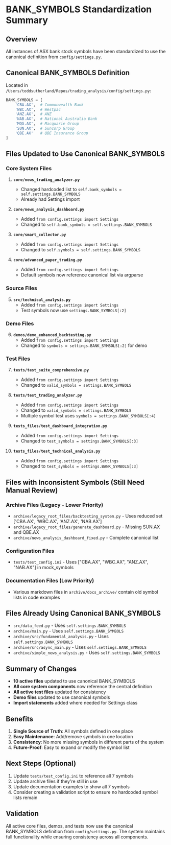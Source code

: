 # BANK_SYMBOLS Standardization Summary

## Overview
All instances of ASX bank stock symbols have been standardized to use the canonical definition from `config/settings.py`.

## Canonical BANK_SYMBOLS Definition
Located in `/Users/toddsutherland/Repos/trading_analysis/config/settings.py`:
```python
BANK_SYMBOLS = [
    'CBA.AX',  # Commonwealth Bank
    'WBC.AX',  # Westpac
    'ANZ.AX',  # ANZ
    'NAB.AX',  # National Australia Bank
    'MQG.AX',  # Macquarie Group
    'SUN.AX',  # Suncorp Group
    'QBE.AX'   # QBE Insurance Group
]
```

## Files Updated to Use Canonical BANK_SYMBOLS

### Core System Files
1. **`core/news_trading_analyzer.py`**
   - Changed hardcoded list to `self.bank_symbols = self.settings.BANK_SYMBOLS`
   - Already had Settings import

2. **`core/news_analysis_dashboard.py`** 
   - Added `from config.settings import Settings`
   - Changed to `self.bank_symbols = self.settings.BANK_SYMBOLS`

3. **`core/smart_collector.py`**
   - Added `from config.settings import Settings`
   - Changed to `self.symbols = self.settings.BANK_SYMBOLS`

4. **`core/advanced_paper_trading.py`**
   - Added `from config.settings import Settings`
   - Default symbols now reference canonical list via argparse

### Source Files
5. **`src/technical_analysis.py`**
   - Added `from config.settings import Settings`
   - Test symbols now use `settings.BANK_SYMBOLS[:2]`

### Demo Files
6. **`demos/demo_enhanced_backtesting.py`**
   - Added `from config.settings import Settings` 
   - Changed to `symbols = settings.BANK_SYMBOLS[:2]` for demo

### Test Files
7. **`tests/test_suite_comprehensive.py`**
   - Added `from config.settings import Settings`
   - Changed to `valid_symbols = settings.BANK_SYMBOLS`

8. **`tests/test_trading_analyzer.py`**
   - Added `from config.settings import Settings`
   - Changed to `valid_symbols = settings.BANK_SYMBOLS`
   - Multiple symbol test uses `symbols = settings.BANK_SYMBOLS[:4]`

9. **`tests_files/test_dashboard_integration.py`**
   - Added `from config.settings import Settings`
   - Changed to `test_symbols = settings.BANK_SYMBOLS[:3]`

10. **`tests_files/test_technical_analysis.py`**
    - Added `from config.settings import Settings`
    - Changed to `test_symbols = settings.BANK_SYMBOLS[:3]`

## Files with Inconsistent Symbols (Still Need Manual Review)

### Archive Files (Legacy - Lower Priority)
- `archive/legacy_root_files/backtesting_system.py` - Uses reduced set ['CBA.AX', 'WBC.AX', 'ANZ.AX', 'NAB.AX']
- `archive/legacy_root_files/generate_dashboard.py` - Missing SUN.AX and QBE.AX
- `archive/news_analysis_dashboard_fixed.py` - Complete canonical list

### Configuration Files
- `tests/test_config.ini` - Uses ["CBA.AX", "WBC.AX", "ANZ.AX", "NAB.AX"] in mock_symbols

### Documentation Files (Low Priority)
- Various markdown files in `archive/docs_archive/` contain old symbol lists in code examples

## Files Already Using Canonical BANK_SYMBOLS
- `src/data_feed.py` - Uses `self.settings.BANK_SYMBOLS`
- `archive/main.py` - Uses `self.settings.BANK_SYMBOLS`
- `archive/src/fundamental_analysis.py` - Uses `self.settings.BANK_SYMBOLS`
- `archive/src/async_main.py` - Uses `self.settings.BANK_SYMBOLS`
- `archive/simple_news_analysis.py` - Uses `self.settings.BANK_SYMBOLS`

## Summary of Changes
- **10 active files** updated to use canonical BANK_SYMBOLS
- **All core system components** now reference the central definition
- **All active test files** updated for consistency
- **Demo files** updated to use canonical symbols
- **Import statements** added where needed for Settings class

## Benefits
1. **Single Source of Truth**: All symbols defined in one place
2. **Easy Maintenance**: Add/remove symbols in one location
3. **Consistency**: No more missing symbols in different parts of the system
4. **Future-Proof**: Easy to expand or modify the symbol list

## Next Steps (Optional)
1. Update `tests/test_config.ini` to reference all 7 symbols
2. Update archive files if they're still in use
3. Update documentation examples to show all 7 symbols
4. Consider creating a validation script to ensure no hardcoded symbol lists remain

## Validation
All active core files, demos, and tests now use the canonical BANK_SYMBOLS definition from `config/settings.py`. The system maintains full functionality while ensuring consistency across all components.
